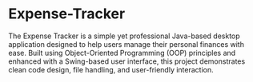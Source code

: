 # Expense-Tracker
The Expense Tracker is a simple yet professional Java-based desktop application designed to help users manage their personal finances with ease. Built using Object-Oriented Programming (OOP) principles and enhanced with a Swing-based user interface, this project demonstrates clean code design, file handling, and user-friendly interaction.
